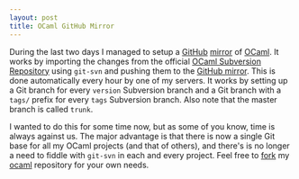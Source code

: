 ```yaml
---
layout: post
title: OCaml GitHub Mirror
---
```


During the last two days I managed to setup a [GitHub](http://github.com) [mirror](https://github.com/bmeurer/ocaml) of [OCaml](http://caml.inria.fr/ocaml/). It works by importing the changes from the official [OCaml Subversion Repository](http://caml.inria.fr/cgi-bin/viewcvs.cgi/ocaml/) using `git-svn` and pushing them to the [GitHub mirror](https://github.com/bmeurer/ocaml). This is done automatically every hour by one of my servers. It works by setting up a Git branch for every `version` Subversion branch and a Git branch with a `tags/` prefix for every `tags` Subversion branch. Also note that the master branch is called `trunk`.

I wanted to do this for some time now, but as some of you know, time is always against us. The major advantage is that there is now a single Git base for all my OCaml projects (and that of others), and there's is no longer a need to fiddle with `git-svn` in each and every project. Feel free to [fork](https://github.com/bmeurer/ocaml/fork) my [ocaml](https://github.com/bmeurer/ocaml) repository for your own needs.

